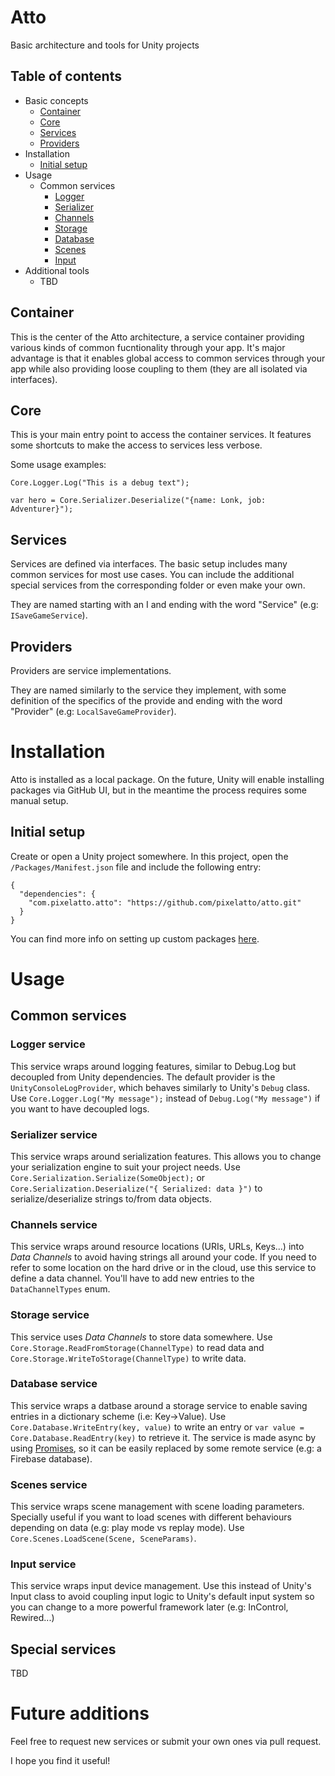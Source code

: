 # Atto

Basic architecture and tools for Unity projects

## Table of contents

- Basic concepts
  - [Container](#container)
  - [Core](#core)
  - [Services](#services)
  - [Providers](#providers)
- Installation
  - [Initial setup](#initial-setup)
- Usage
  - Common services
    - [Logger](#logger-service)
    - [Serializer](#serializer-service)
    - [Channels](#channels-service)
    - [Storage](#storage-service)
    - [Database](#database-service)
    - [Scenes](#scenes-service)
    - [Input](#input-service)
- Additional tools
  - TBD

## Container

This is the center of the Atto architecture, a service container providing various kinds of common fucntionality through your app. It's major advantage is that it enables global access to common services through your app while also providing loose coupling to them (they are all isolated via interfaces).


## Core

This is your main entry point to access the container services. It features some shortcuts to make the access to services less verbose.

Some usage examples:
```
Core.Logger.Log("This is a debug text");

var hero = Core.Serializer.Deserialize("{name: Lonk, job: Adventurer}");
```


## Services

Services are defined via interfaces. The basic setup includes many common services for most use cases. You can include the additional special services from the corresponding folder or even make your own.

They are named starting with an I and ending with the word "Service" (e.g: `ISaveGameService`).


## Providers

Providers are service implementations. 

They are named similarly to the service they implement, with some definition of the specifics of the provide and ending with the word "Provider" (e.g: `LocalSaveGameProvider`).


# Installation

Atto is installed as a local package. On the future, Unity will enable installing packages via GitHub UI, but in the meantime the process requires some manual setup.

## Initial setup

Create or open a Unity project somewhere. In this project, open the `/Packages/Manifest.json` file and include the following entry:
```
{
  "dependencies": {
    "com.pixelatto.atto": "https://github.com/pixelatto/atto.git"
  }
}
```
You can find more info on setting up custom packages [here](https://gist.github.com/LotteMakesStuff/6e02e0ea303030517a071a1c81eb016e).

# Usage

## Common services

### Logger service
  This service wraps around logging features, similar to Debug.Log but decoupled from Unity dependencies. The default provider is the `UnityConsoleLogProvider`, which behaves similarly to Unity's `Debug` class. Use `Core.Logger.Log("My message");` instead of `Debug.Log("My message")` if you want to have decoupled logs.

### Serializer service
  This service wraps around serialization features. This allows you to change your serialization engine to suit your project needs. Use `Core.Serialization.Serialize(SomeObject);` or `Core.Serialization.Deserialize("{ Serialized: data }")` to serialize/deserialize strings to/from data objects.
  
### Channels service
  This service wraps around resource locations (URIs, URLs, Keys...) into *Data Channels* to avoid having strings all around your code. If you need to refer to some location on the hard drive or in the cloud, use this service to define a data channel. You'll have to add new entries to the `DataChannelTypes` enum.
  
### Storage service
  This service uses *Data Channels* to store data somewhere. Use `Core.Storage.ReadFromStorage(ChannelType)` to read data and `Core.Storage.WriteToStorage(ChannelType)` to write data.

### Database service
  This service wraps a datbase around a storage service to enable saving entries in a dictionary scheme (i.e: Key->Value). Use `Core.Database.WriteEntry(key, value)` to write an entry or `var value = Core.Database.ReadEntry(key)` to retrieve it. The service is made async by using [Promises](https://github.com/Real-Serious-Games/C-Sharp-Promise), so it can be easily replaced by some remote service (e.g: a Firebase database).

### Scenes service
  This service wraps scene management with scene loading parameters. Specially useful if you want to load scenes with different behaviours depending on data (e.g: play mode vs replay mode). Use `Core.Scenes.LoadScene(Scene, SceneParams)`.

### Input service
  This service wraps input device management. Use this instead of Unity's Input class to avoid coupling input logic to Unity's default input system so you can change to a more powerful framework later (e.g: InControl, Rewired...)
  
## Special services
  TBD
  
# Future additions

Feel free to request new services or submit your own ones via pull request.

I hope you find it useful!
